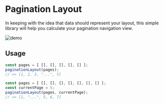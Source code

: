 # Pagination Layout

In keeping with the idea that data should represent your layout, this simple library will help you calculate your pagination navigation view.

![demo](http://cdn.kyleparisi.com.s3-website-us-east-1.amazonaws.com/2018-07-02%2014_19_22.gif)

## Usage

```javascript
const pages = [ [], [], [], [], [] ];
paginationLayout(pages);
// => [1, 2, 3, "...", 5]

const pages = [ [], [], [], [], [], [], [] ];
const currentPage = 5;
paginationLayout(pages, currentPage);
// => [1, "...", 5, 6, 7]
```
